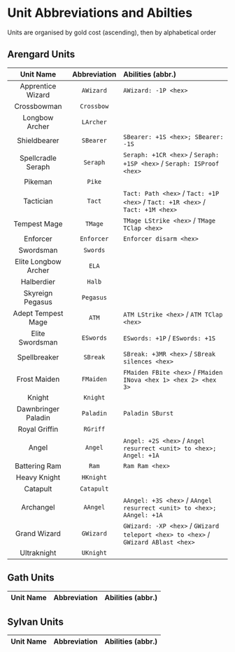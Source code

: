 # Unit Abbreviations and Abilties

Units are organised by gold cost (ascending), then by alphabetical order

## Arengard Units

| Unit Name | Abbreviation | Abilities (abbr.) |
|:---------:|:------------:|:------------------|
| Apprentice Wizard | `AWizard` | `AWizard: -1P <hex>` |
| Crossbowman | `Crossbow` | |
| Longbow Archer | `LArcher` | |
| Shieldbearer | `SBearer` | `SBearer: +1S <hex>; SBearer: -1S` |
| Spellcradle Seraph | `Seraph` | `Seraph: +1CR <hex>` / `Seraph: +1SP <hex>` / `Seraph: ISProof <hex>` |
| Pikeman | `Pike` | |
| Tactician | `Tact` | `Tact: Path <hex>` / `Tact: +1P <hex>` / `Tact: +1R <hex>` / `Tact: +1M <hex>` |
| Tempest Mage | `TMage` | `TMage LStrike <hex>` / `TMage TClap <hex>` |
| Enforcer | `Enforcer` | `Enforcer disarm <hex>` |
| Swordsman | `Swords` | |
| Elite Longbow Archer | `ELA` | |
| Halberdier | `Halb` | |
| Skyreign Pegasus | `Pegasus` | |
| Adept Tempest Mage | `ATM` | `ATM LStrike <hex>` / `ATM TClap <hex>` |
| Elite Swordsman | `ESwords` | `ESwords: +1P` / `ESwords: +1S` |
| Spellbreaker | `SBreak` | `SBreak: +3MR <hex>` / `SBreak silences <hex>` |
| Frost Maiden | `FMaiden` | `FMaiden FBite <hex>` / `FMaiden INova <hex 1> <hex 2> <hex 3>` |
| Knight | `Knight` | |
| Dawnbringer Paladin | `Paladin` | `Paladin SBurst`
| Royal Griffin | `RGriff` | |
| Angel | `Angel` | `Angel: +2S <hex>` / `Angel resurrect <unit> to <hex>; Angel: +1A` |
| Battering Ram | `Ram` | `Ram Ram <hex>` |
| Heavy Knight | `HKnight` | |
| Catapult | `Catapult` | |
| Archangel | `AAngel` | `AAngel: +3S <hex>` / `AAngel resurrect <unit> to <hex>; AAngel: +1A` |
| Grand Wizard | `GWizard` | `GWizard: -XP <hex>` / `GWizard teleport <hex> to <hex>` / `GWizard ABlast <hex>` |
| Ultraknight | `UKnight` | |

## Gath Units

| Unit Name | Abbreviation | Abilities (abbr.) |
|:---------:|:------------:|:-----------------:|

## Sylvan Units

| Unit Name | Abbreviation | Abilities (abbr.) |
|:---------:|:------------:|:-----------------:|
